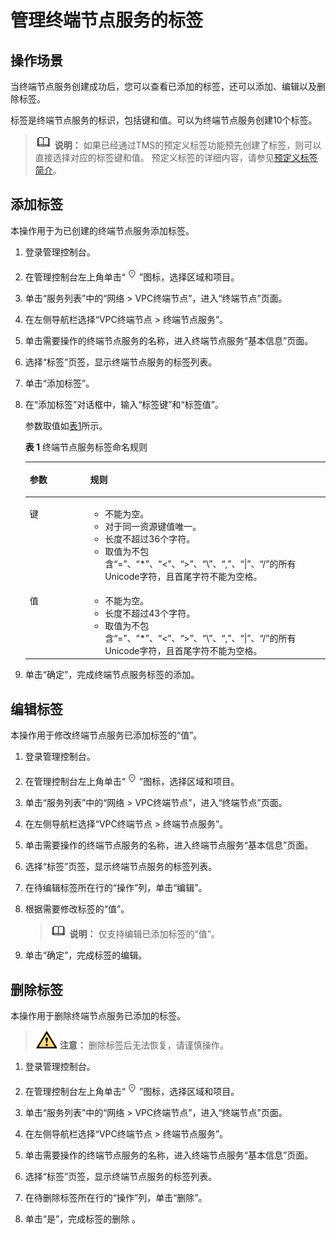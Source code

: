 # 管理终端节点服务的标签<a name="vpcep_03_0108"></a>

## 操作场景<a name="section021510209361"></a>

当终端节点服务创建成功后，您可以查看已添加的标签，还可以添加、编辑以及删除标签。

标签是终端节点服务的标识，包括键和值。可以为终端节点服务创建10个标签。

>![](public_sys-resources/icon-note.gif) **说明：** 
>如果已经通过TMS的预定义标签功能预先创建了标签，则可以直接选择对应的标签键和值。
>预定义标签的详细内容，请参见[预定义标签简介](https://support.huaweicloud.com/usermanual-tms/zh-cn_topic_0056266269.html)。

## 添加标签<a name="section8281222363"></a>

本操作用于为已创建的终端节点服务添加标签。

1.  登录管理控制台。
2.  在管理控制台左上角单击“![](figures/icon-region.png)”图标，选择区域和项目。

1.  单击“服务列表”中的“网络 \> VPC终端节点”，进入“终端节点”页面。

1.  在左侧导航栏选择“VPC终端节点 \> 终端节点服务”。
2.  单击需要操作的终端节点服务的名称，进入终端节点服务“基本信息”页面。
3.  选择“标签”页签，显示终端节点服务的标签列表。
4.  单击“添加标签”。
5.  在“添加标签”对话框中，输入“标签键”和“标签值”。

    参数取值如[表1](#table183931759191417)所示。

    **表 1**  终端节点服务标签命名规则

    <a name="table183931759191417"></a>
    <table><thead align="left"><tr id="zh-cn_topic_0131645182_zh-cn_topic_0163011437_zh-cn_topic_0162785419_row1975492119112"><th class="cellrowborder" valign="top" width="20.119999999999997%" id="mcps1.2.3.1.1"><p id="zh-cn_topic_0131645182_zh-cn_topic_0163011437_zh-cn_topic_0162785419_p127543216114"><a name="zh-cn_topic_0131645182_zh-cn_topic_0163011437_zh-cn_topic_0162785419_p127543216114"></a><a name="zh-cn_topic_0131645182_zh-cn_topic_0163011437_zh-cn_topic_0162785419_p127543216114"></a>参数</p>
    </th>
    <th class="cellrowborder" valign="top" width="79.88%" id="mcps1.2.3.1.2"><p id="zh-cn_topic_0131645182_zh-cn_topic_0163011437_zh-cn_topic_0162785419_p187541211118"><a name="zh-cn_topic_0131645182_zh-cn_topic_0163011437_zh-cn_topic_0162785419_p187541211118"></a><a name="zh-cn_topic_0131645182_zh-cn_topic_0163011437_zh-cn_topic_0162785419_p187541211118"></a>规则</p>
    </th>
    </tr>
    </thead>
    <tbody><tr id="zh-cn_topic_0131645182_zh-cn_topic_0163011437_zh-cn_topic_0162785419_row1375419211915"><td class="cellrowborder" valign="top" width="20.119999999999997%" headers="mcps1.2.3.1.1 "><p id="zh-cn_topic_0131645182_zh-cn_topic_0163011437_zh-cn_topic_0162785419_p15754421417"><a name="zh-cn_topic_0131645182_zh-cn_topic_0163011437_zh-cn_topic_0162785419_p15754421417"></a><a name="zh-cn_topic_0131645182_zh-cn_topic_0163011437_zh-cn_topic_0162785419_p15754421417"></a>键</p>
    </td>
    <td class="cellrowborder" valign="top" width="79.88%" headers="mcps1.2.3.1.2 "><a name="zh-cn_topic_0131645182_zh-cn_topic_0162785419_ul182248574315"></a><a name="zh-cn_topic_0131645182_zh-cn_topic_0162785419_ul182248574315"></a><ul id="zh-cn_topic_0131645182_zh-cn_topic_0162785419_ul182248574315"><li>不能为空。</li><li>对于同一资源键值唯一。</li><li>长度不超过36个字符。</li><li>取值为不包含“=”、“*”、“&lt;”、“&gt;”、“\”、“,”、“|”、“/”的所有Unicode字符，且首尾字符不能为空格。</li></ul>
    </td>
    </tr>
    <tr id="zh-cn_topic_0131645182_zh-cn_topic_0163011437_zh-cn_topic_0162785419_row97543211410"><td class="cellrowborder" valign="top" width="20.119999999999997%" headers="mcps1.2.3.1.1 "><p id="zh-cn_topic_0131645182_zh-cn_topic_0163011437_zh-cn_topic_0162785419_p97549211414"><a name="zh-cn_topic_0131645182_zh-cn_topic_0163011437_zh-cn_topic_0162785419_p97549211414"></a><a name="zh-cn_topic_0131645182_zh-cn_topic_0163011437_zh-cn_topic_0162785419_p97549211414"></a>值</p>
    </td>
    <td class="cellrowborder" valign="top" width="79.88%" headers="mcps1.2.3.1.2 "><a name="zh-cn_topic_0131645182_zh-cn_topic_0162785419_ul19120173116418"></a><a name="zh-cn_topic_0131645182_zh-cn_topic_0162785419_ul19120173116418"></a><ul id="zh-cn_topic_0131645182_zh-cn_topic_0162785419_ul19120173116418"><li>不能为空。</li><li>长度不超过43个字符。</li><li>取值为不包含“=”、“*”、“&lt;”、“&gt;”、“\”、“,”、“|”、“/”的所有Unicode字符，且首尾字符不能为空格。</li></ul>
    </td>
    </tr>
    </tbody>
    </table>

6.  单击“确定”，完成终端节点服务标签的添加。

## 编辑标签<a name="section12921757151511"></a>

本操作用于修改终端节点服务已添加标签的“值”。

1.  登录管理控制台。
2.  在管理控制台左上角单击“![](figures/icon-region.png)”图标，选择区域和项目。

1.  单击“服务列表”中的“网络 \> VPC终端节点”，进入“终端节点”页面。

1.  在左侧导航栏选择“VPC终端节点 \> 终端节点服务”。
2.  单击需要操作的终端节点服务的名称，进入终端节点服务“基本信息”页面。
3.  选择“标签”页签，显示终端节点服务的标签列表。
4.  在待编辑标签所在行的“操作”列，单击“编辑”。
5.  根据需要修改标签的“值”。

    >![](public_sys-resources/icon-note.gif) **说明：** 
    >仅支持编辑已添加标签的“值”。

6.  单击“确定”，完成标签的编辑。

## 删除标签<a name="section169239387205"></a>

本操作用于删除终端节点服务已添加的标签。

>![](public_sys-resources/icon-caution.gif) **注意：** 
>删除标签后无法恢复，请谨慎操作。

1.  登录管理控制台。
2.  在管理控制台左上角单击“![](figures/icon-region.png)”图标，选择区域和项目。

1.  单击“服务列表”中的“网络 \> VPC终端节点”，进入“终端节点”页面。

1.  在左侧导航栏选择“VPC终端节点 \> 终端节点服务”。
2.  单击需要操作的终端节点服务的名称，进入终端节点服务“基本信息”页面。
3.  选择“标签”页签，显示终端节点服务的标签列表。
4.  在待删除标签所在行的“操作”列，单击“删除”。
5.  单击“是”，完成标签的删除 。

